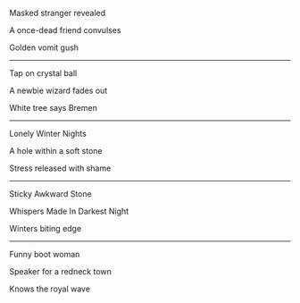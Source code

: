 Masked stranger revealed

A once-dead friend convulses

Golden vomit gush

---

Tap on crystal ball

A newbie wizard fades out

White tree says Bremen

---

Lonely Winter Nights

A hole within a soft stone

Stress released with shame

---

Sticky Awkward Stone

Whispers Made In Darkest Night

Winters biting edge

---

Funny boot woman

Speaker for a redneck town

Knows the royal wave

